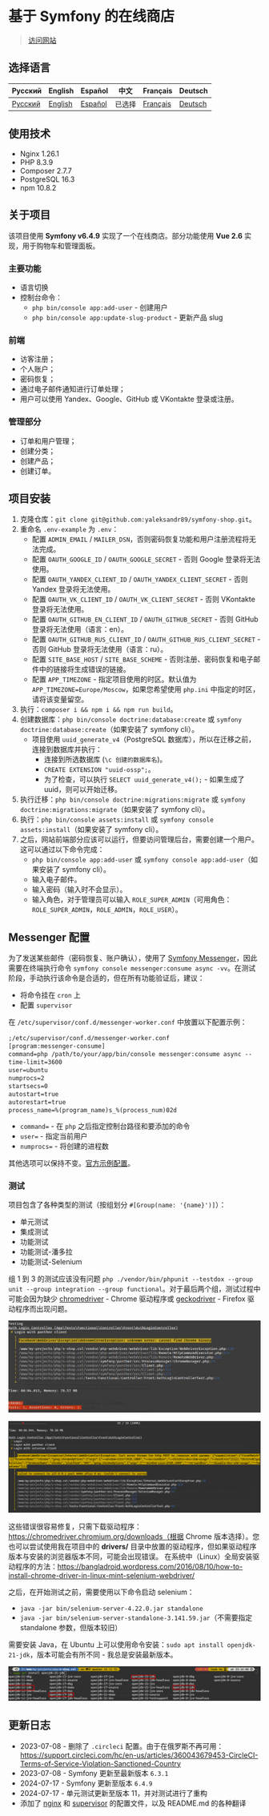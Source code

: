 # 基于 Symfony 的在线商店

> [访问网站](https://s-shop.alexanderyurchenko.ru/ "访问网站")

## 选择语言

| Русский  | English                              | Español                              | 中文                              | Français                              | Deutsch                              |
|----------|--------------------------------------|--------------------------------------|---------------------------------|---------------------------------------|--------------------------------------|
| [Русский](../../README.md) | [English](./docs/langs/README_en.md) | [Español](./docs/langs/README_es.md) | 已选择 | [Français](./docs/langs/README_fr.md) | [Deutsch](./docs/langs/README_de.md) |

## 使用技术

* Nginx 1.26.1
* PHP 8.3.9
* Composer 2.7.7
* PostgreSQL 16.3
* npm 10.8.2

## 关于项目

该项目使用 **Symfony v6.4.9** 实现了一个在线商店。部分功能使用 **Vue 2.6** 实现，用于购物车和管理面板。

### 主要功能

* 语言切换
* 控制台命令：
    * `php bin/console app:add-user` - 创建用户
    * `php bin/console app:update-slug-product` - 更新产品 slug

### 前端

* 访客注册；
* 个人账户；
* 密码恢复；
* 通过电子邮件通知进行订单处理；
* 用户可以使用 Yandex、Google、GitHub 或 VKontakte 登录或注册。

### 管理部分

* 订单和用户管理；
* 创建分类；
* 创建产品；
* 创建订单。

## 项目安装

1. 克隆仓库：`git clone git@github.com:yaleksandr89/symfony-shop.git`。
2. 重命名 `.env-example` 为 `.env`：
    * 配置 `ADMIN_EMAIL` / `MAILER_DSN`，否则密码恢复功能和用户注册流程将无法完成。
    * 配置 `OAUTH_GOOGLE_ID` / `OAUTH_GOOGLE_SECRET` - 否则 Google 登录将无法使用。
    * 配置 `OAUTH_YANDEX_CLIENT_ID` / `OAUTH_YANDEX_CLIENT_SECRET` - 否则 Yandex 登录将无法使用。
    * 配置 `OAUTH_VK_CLIENT_ID` / `OAUTH_VK_CLIENT_SECRET` - 否则 VKontakte 登录将无法使用。
    * 配置 `OAUTH_GITHUB_EN_CLIENT_ID` / `OAUTH_GITHUB_SECRET` - 否则 GitHub 登录将无法使用（语言：en）。
    * 配置 `OAUTH_GITHUB_RUS_CLIENT_ID` / `OAUTH_GITHUB_RUS_CLIENT_SECRET` - 否则 GitHub 登录将无法使用（语言：ru）。
    * 配置 `SITE_BASE_HOST` / `SITE_BASE_SCHEME` - 否则注册、密码恢复和电子邮件中的链接将生成错误的链接。
    * 配置 `APP_TIMEZONE` - 指定项目使用的时区。默认值为 `APP_TIMEZONE=Europe/Moscow`，如果您希望使用 `php.ini` 中指定的时区，请将该变量留空。
3. 执行：`composer i && npm i && npm run build`。
4. 创建数据库：`php bin/console doctrine:database:create` 或 `symfony doctrine:database:create`（如果安装了 symfony cli）。
    * 项目使用 `uuid_generate_v4`（PostgreSQL 数据库），所以在迁移之前，连接到数据库并执行：
        * 连接到所选数据库 (`\c 创建的数据库名`)。
        * `CREATE EXTENSION "uuid-ossp";`。
        * 为了检查，可以执行 `SELECT uuid_generate_v4();` - 如果生成了 uuid，则可以开始迁移。
5. 执行迁移：`php bin/console doctrine:migrations:migrate` 或 `symfony doctrine:migrations:migrate`（如果安装了 symfony cli）。
6. 执行：`php bin/console assets:install` 或 `symfony console assets:install`（如果安装了 symfony cli）。
7. 之后，网站前端部分应该可以运行，但要访问管理后台，需要创建一个用户。这可以通过以下命令完成：
    * `php bin/console app:add-user` 或 `symfony console app:add-user`（如果安装了 symfony cli）。
    * 输入电子邮件。
    * 输入密码（输入时不会显示）。
    * 输入角色，对于管理员可以输入 `ROLE_SUPER_ADMIN`（可用角色：`ROLE_SUPER_ADMIN`，`ROLE_ADMIN`，`ROLE_USER`）。

## Messenger 配置

为了发送某些邮件（密码恢复、账户确认），使用了 [Symfony Messenger](https://symfony.com/doc/current/components/messenger.html "Symfony Messenger")，因此需要在终端执行命令 `symfony console messenger:consume async -vv`。在测试阶段，手动执行该命令是合适的，但在所有功能验证后，建议：

* 将命令挂在 `cron` 上
* 配置 `supervisor`

在 `/etc/supervisor/conf.d/messenger-worker.conf` 中放置以下配置示例：

```
;/etc/supervisor/conf.d/messenger-worker.conf
[program:messenger-consume]
command=php /path/to/your/app/bin/console messenger:consume async --time-limit=3600
user=ubuntu
numprocs=2
startsecs=0
autostart=true
autorestart=true
process_name=%(program_name)s_%(process_num)02d
```

* `command=` - 在 `php` 之后指定控制台路径和要添加的命令
* `user=` - 指定当前用户
* `numprocs=` - 将创建的进程数

其他选项可以保持不变。[官方示例配置](https://symfony.com/doc/6.4/messenger.html#supervisor-configuration)。

### 测试

项目包含了各种类型的测试（按组划分 `#[Group(name: '{name}')]`）：

* 单元测试
* 集成测试
* 功能测试
* 功能测试-潘多拉
* 功能测试-Selenium

组 1 到 3 的测试应该没有问题 `php ./vendor/bin/phpunit --testdox --group unit --group integration --group functional`。对于最后两个组，测试过程中可能会因为缺少 [chromedriver](../../drivers/chromedriver) - Chrome 驱动程序或 [geckodriver](../../drivers/geckodriver) - Firefox 驱动程序而出现问题。

![chromedriver-not-found](../img/chromedriver-not-found.png)

![selenium-server-not-work](../img/selenium-server-not-work.png)

这些错误很容易修复，只需下载驱动程序：https://chromedriver.chromium.org/downloads（根据 Chrome 版本选择）。您也可以尝试使用我在项目中的 **drivers/** 目录中放置的驱动程序，但如果驱动程序版本与安装的浏览器版本不同，可能会出现错误。
在系统中（Linux）全局安装驱动程序的方法：https://bangladroid.wordpress.com/2016/08/10/how-to-install-chrome-driver-in-linux-mint-selenium-webdriver/

之后，在开始测试之前，需要使用以下命令启动 selenium：

* `java -jar bin/selenium-server-4.22.0.jar standalone`
* `java -jar bin/selenium-server-standalone-3.141.59.jar`（不需要指定 standalone 参数，但版本较旧）

需要安装 Java，在 Ubuntu 上可以使用命令安装：`sudo apt install openjdk-21-jdk`，版本可能会有所不同 - 我总是安装最新版本。

![install-openjdk-21-jdk](../img/install-openjdk-21-jdk.png)

## 更新日志

* 2023-07-08 - 删除了 `.circleci` 配置。由于在俄罗斯不再可用：https://support.circleci.com/hc/en-us/articles/360043679453-CircleCI-Terms-of-Service-Violation-Sanctioned-Country
* 2023-07-08 - Symfony 更新至最新版本 `6.3.1`
* 2024-07-17 - Symfony 更新至版本 `6.4.9`
* 2024-07-17 - 单元测试更新至版本 11，并对测试进行了重构
* 添加了 [nginx](../conf/nginx/s-shop.conf) 和 [supervisor](../conf/supervisor/messenger-worker.conf) 的配置文件，以及 README.md 的各种翻译
